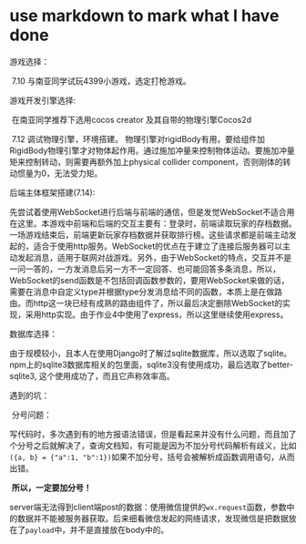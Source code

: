 # use markdown to mark what I have done



游戏选择：

​	7.10 与南亚同学试玩4399小游戏，选定打枪游戏。



游戏开发引擎选择: 

​	在南亚同学推荐下选用cocos creator 及其自带的物理引擎Cocos2d

​	7.12 调试物理引擎，环境搭建。 物理引擎对rigidBody有用，要给组件加RigidBody物理引擎才对物体起作用。通过施加冲量来控制物体运动。要施加冲量矩来控制转动，则需要再额外加上physical collider component，否则刚体的转动惯量为0，无法受力矩。



后端主体框架搭建(7.14):

​	先尝试着使用WebSocket进行后端与前端的通信，但是发觉WebSocket不适合用在这里。本游戏中前端和后端的交互主要有：登录时，前端读取玩家的存档数据。 一场游戏结束后，前端更新玩家存档数据并获取排行榜。这些请求都是前端主动发起的，适合于使用http服务。WebSocket的优点在于建立了连接后服务器可以主动发起消息，适用于联网对战游戏。另外，由于WebSocket的特点，交互并不是一问一答的，一方发消息后另一方不一定回答、也可能回答多条消息，所以，WebSocket的send函数是不包括回调函数参数的，要用WebSocket来做的话，需要在消息中自定义type并根据type分发消息给不同的函数，本质上是在做路由。而http这一块已经有成熟的路由组件了，所以最后决定删除WebSocket的实现，采用http实现。由于作业4中使用了express，所以这里继续使用express。



数据库选择：

​	由于规模较小，且本人在使用Django时了解过sqlite数据库，所以选取了sqlite。npm上的sqlite3数据库相关的包里面，sqlite3没有使用成功，最后选取了better-sqlite3, 这个使用成功了，而且它声称效率高。



遇到的坑：

​	分号问题：

​		写代码时，多次遇到有的地方报语法错误，但是看起来并没有什么问题，而且加了个分号之后就解决了，查询文档知，有可能是因为不加分号代码解析有歧义，比如 ``({a, b} = {"a":1, "b":1})``如果不加分号，括号会被解析成函数调用语句，从而出错。

​		**所以，一定要加分号！**



​	server端无法得到client端post的数据：使用微信提供的``wx.request``函数，参数中的数据并不能被服务器获取。后来细看微信发起的网络请求，发现微信是把数据放在了``payload``中，并不是直接放在body中的。